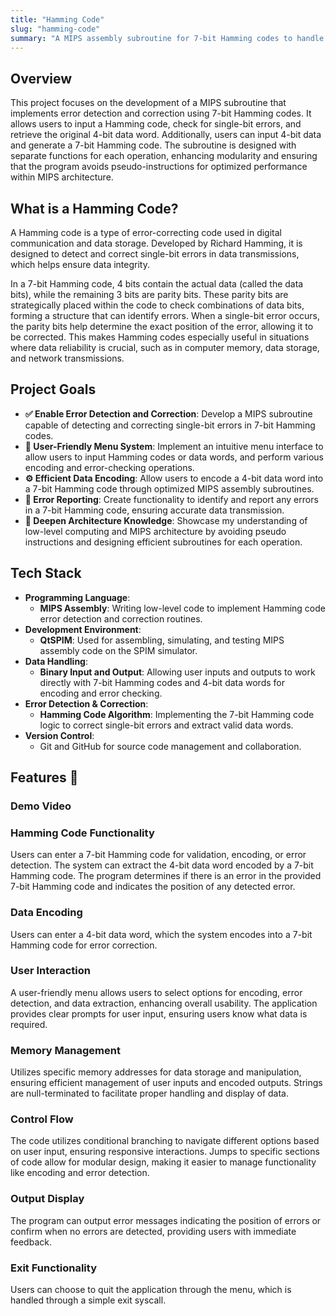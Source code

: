 ```yaml
---
title: "Hamming Code"
slug: "hamming-code"
summary: "A MIPS assembly subroutine for 7-bit Hamming codes to handle error detection, correction, and data encoding with a user-friendly menu system."
---
```


## Overview
This project focuses on the development of a MIPS subroutine that implements error detection and correction using 7-bit Hamming codes. It allows users to input a Hamming code, check for single-bit errors, and retrieve the original 4-bit data word. Additionally, users can input 4-bit data and generate a 7-bit Hamming code. The subroutine is designed with separate functions for each operation, enhancing modularity and ensuring that the program avoids pseudo-instructions for optimized performance within MIPS architecture.

## What is a Hamming Code?
A Hamming code is a type of error-correcting code used in digital communication and data storage. Developed by Richard Hamming, it is designed to detect and correct single-bit errors in data transmissions, which helps ensure data integrity.

In a 7-bit Hamming code, 4 bits contain the actual data (called the data bits), while the remaining 3 bits are parity bits. These parity bits are strategically placed within the code to check combinations of data bits, forming a structure that can identify errors. When a single-bit error occurs, the parity bits help determine the exact position of the error, allowing it to be corrected. This makes Hamming codes especially useful in situations where data reliability is crucial, such as in computer memory, data storage, and network transmissions.

## Project Goals
- **✅ Enable Error Detection and Correction**: Develop a MIPS subroutine capable of detecting and correcting single-bit errors in 7-bit Hamming codes.
- **🍱 User-Friendly Menu System**: Implement an intuitive menu interface to allow users to input Hamming codes or data words, and perform various encoding and error-checking operations.
- **⚙️ Efficient Data Encoding**: Allow users to encode a 4-bit data word into a 7-bit Hamming code through optimized MIPS assembly subroutines.
- **🚨 Error Reporting**: Create functionality to identify and report any errors in a 7-bit Hamming code, ensuring accurate data transmission.
- **🧠 Deepen Architecture Knowledge**: Showcase my understanding of low-level computing and MIPS architecture by avoiding pseudo instructions and designing efficient subroutines for each operation.

## Tech Stack
- **Programming Language**: 
  - **MIPS Assembly**: Writing low-level code to implement Hamming code error detection and correction routines.
- **Development Environment**: 
  - **QtSPIM**: Used for assembling, simulating, and testing MIPS assembly code on the SPIM simulator.
- **Data Handling**: 
  - **Binary Input and Output**: Allowing user inputs and outputs to work directly with 7-bit Hamming codes and 4-bit data words for encoding and error checking.
- **Error Detection & Correction**: 
  - **Hamming Code Algorithm**: Implementing the 7-bit Hamming code logic to correct single-bit errors and extract valid data words.
- **Version Control**: 
  - Git and GitHub for source code management and collaboration.

##  Features 🌟
### Demo Video
<VideoPlayer src="/hamming.mp4" />

### Hamming Code Functionality
Users can enter a 7-bit Hamming code for validation, encoding, or error detection.
The system can extract the 4-bit data word encoded by a 7-bit Hamming code.
The program determines if there is an error in the provided 7-bit Hamming code and indicates the position of any detected error.

### Data Encoding
Users can enter a 4-bit data word, which the system encodes into a 7-bit Hamming code for error correction.

### User Interaction
A user-friendly menu allows users to select options for encoding, error detection, and data extraction, enhancing overall usability.
The application provides clear prompts for user input, ensuring users know what data is required.

### Memory Management
Utilizes specific memory addresses for data storage and manipulation, ensuring efficient management of user inputs and encoded outputs.
Strings are null-terminated to facilitate proper handling and display of data.

### Control Flow
The code utilizes conditional branching to navigate different options based on user input, ensuring responsive interactions.
Jumps to specific sections of code allow for modular design, making it easier to manage functionality like encoding and error detection.

### Output Display
The program can output error messages indicating the position of errors or confirm when no errors are detected, providing users with immediate feedback.

### Exit Functionality
Users can choose to quit the application through the menu, which is handled through a simple exit syscall.
